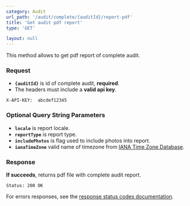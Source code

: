 ```yaml
---
category: Audit
url_path: '/audit/complete/{auditId}/report-pdf'
title: 'Get audit pdf report'
type: 'GET'

layout: null
---
```


This method allows to get pdf report of complete audit.

### Request
* **`{auditId}`** is id of complete audit, **required**.
* The headers must include a **valid api key**.

```X-API-KEY:  abcdef12345```

### Optional Query String Parameters
* **`locale`** is report locale.
* **`reportType`** is report type.
* **`includePhotos`** is flag used to include photos into report.
* **`ianaTimeZone`** valid name of timezone from [IANA Time Zone Database](https://www.iana.org/time-zones).


### Response

**If succeeds**, returns pdf file with complete audit report.

```Status: 200 OK```

For errors responses, see the [response status codes documentation](#/response-status-codes).
